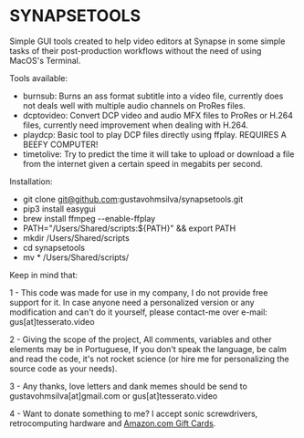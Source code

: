 # SYNAPSETOOLS   

Simple GUI tools created to help video editors at Synapse in some simple tasks of their post-production workflows without the need of using MacOS's Terminal.   
   
   
Tools available:   
* burnsub: Burns an ass format subtitle into a video file, currently does not deals well with multiple audio channels on ProRes files.   
* dcptovideo: Convert DCP video and audio MFX files to ProRes or H.264 files, currently need improvement when dealing with H.264.   
* playdcp: Basic tool to play DCP files directly using ffplay. REQUIRES A BEEFY COMPUTER!   
* timetolive: Try to predict the time it will take to upload or download a file from the internet given a certain speed in megabits per second.   
   
   
   
Installation:   
* git clone git@github.com:gustavohmsilva/synapsetools.git
* pip3 install easygui   
* brew install ffmpeg --enable-ffplay   
* PATH="/Users/Shared/scripts:${PATH}" && export PATH   
* mkdir /Users/Shared/scripts   
* cd synapsetools   
* mv * /Users/Shared/scripts/   
   
   
   
   
Keep in mind that: 

1 - This code was made for use in my company, I do not provide free support for it. In case anyone need a personalized version or any modification and can't do it yourself, please contact-me over e-mail: gus[at]tesserato.video

2 - Giving the scope of the project, All comments, variables and other elements may be in Portuguese, If you don't speak the language, be calm and read the code, it's not rocket science (or hire me for personalizing the source code as your needs).

3 - Any thanks, love letters and dank memes should be send to gustavohmsilva[at]gmail.com or gus[at]tesserato.video

4 - Want to donate something to me? I accept sonic screwdrivers, retrocomputing hardware and [Amazon.com Gift Cards](https://www.gyft.com/buy-gift-cards/amazon-com/).
